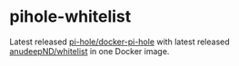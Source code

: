 # pihole-whitelist

Latest released [pi-hole/docker-pi-hole](https://github.com/pi-hole/docker-pi-hole) with latest released [anudeepND/whitelist](https://github.com/anudeepND/whitelist) in one Docker image.
